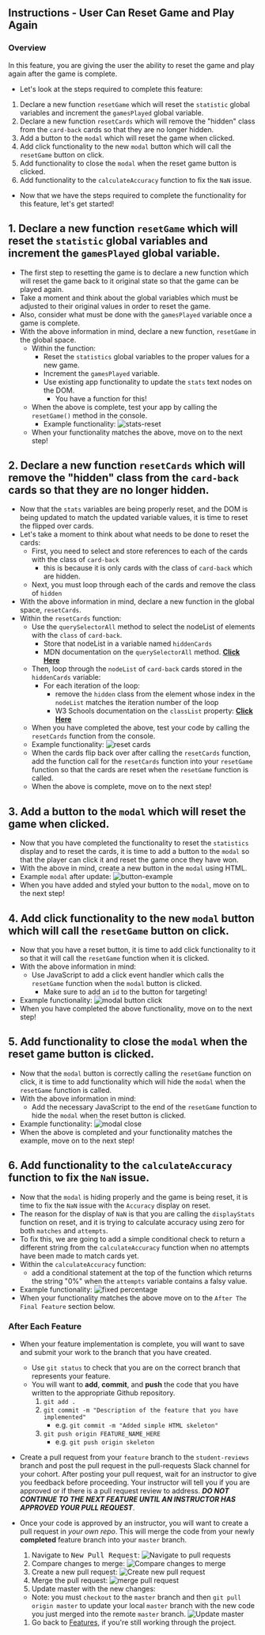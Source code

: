 Instructions - User Can Reset Game and Play Again
--

### Overview

In this feature, you are giving the user the ability to reset the game and play again after the game is complete.
  - Let's look at the steps required to complete this feature:
  1. Declare a new function `resetGame` which will reset the `statistic` global variables and increment the `gamesPlayed` global variable.
  2. Declare a new function `resetCards` which will remove the "hidden" class from the `card-back` cards so that they are no longer hidden.
  3. Add a button to the `modal` which will reset the game when clicked.
  4. Add click functionality to the new `modal` button which will call the `resetGame` button on click.
  5. Add functionality to close the `modal` when the reset game button is clicked.
  6. Add functionality to the `calculateAccuracy` function to fix the `NaN` issue.

  - Now that we have the steps required to complete the functionality for this feature, let's get started!

  ## 1. Declare a new function `resetGame` which will reset the `statistic` global variables and increment the `gamesPlayed` global variable.

  - The first step to resetting the game is to declare a new function which will reset the game back to it original state so that the game can be played again.
  - Take a moment and think about the global variables which must be adjusted to their original values in order to reset the game.
  - Also, consider what must be done with the `gamesPlayed` variable once a game is complete.
  - With the above information in mind, declare a new function, `resetGame` in the global space.
    - Within the function:
      - Reset the `statistics` global variables to the proper values for a new game.
      - Increment the `gamesPlayed` variable.
      - Use existing app functionality to update the `stats` text nodes on the DOM.
        - You have a function for this!
    - When the above is complete, test your app by calling the `resetGame()` method in the console.
      - Example functionality:
      ![stats-reset](../feature-gifs/stats-reset.gif)
    - When your functionality matches the above, move on to the next step!

## 2. Declare a new function `resetCards` which will remove the "hidden" class from the `card-back` cards so that they are no longer hidden.

  - Now that the `stats` variables are being properly reset, and the DOM is being updated to match the updated variable values, it is time to reset the flipped over cards.
  - Let's take a moment to think about what needs to be done to reset the cards:
    - First, you need to select and store references to each of the cards with the class of `card-back`
      - this is because it is only cards with the class of `card-back` which are hidden.
    - Next, you must loop through each of the cards and remove the class of `hidden`
  - With the above information in mind, declare a new function in the global space, `resetCards`.
  - Within the `resetCards` function:
    - Use the `querySelectorAll` method to select the nodeList of elements with the `class` of `card-back`.
      - Store that nodeList in a variable named `hiddenCards`
      - MDN documentation on the `querySelectorAll` method. [**Click Here**](https://developer.mozilla.org/en-US/docs/Web/API/Document/querySelectorAll)
    - Then, loop through the `nodeList` of `card-back` cards stored in the `hiddenCards` variable:
      - For each iteration of the loop:
        - remove the `hidden` class from the element whose index in the `nodeList` matches the iteration number of the loop
        - W3 Schools documentation on the `classList` property: [**Click Here**](https://www.w3schools.com/jsref/prop_element_classlist.asp)
    - When you have completed the above, test your code by calling the `resetCards` function from the console.
    - Example functionality:
      ![reset cards](../feature-gifs/reset-cards.gif)
    - When the cards flip back over after calling the `resetCards` function, add the function call for the `resetCards` function into your `resetGame` function so that the cards are reset when the `resetGame` function is called.
    - When the above is complete, move on to the next step!

## 3. Add a button to the `modal` which will reset the game when clicked.

  - Now that you have completed the functionality to reset the `statistics` display and to reset the cards, it is time to add a button to the `modal` so that the player can click it and reset the game once they have won.
  - With the above in mind, create a new button in the `modal` using HTML.
  - Example `modal` after update:
  ![button-example](../images/button-example.png)
  - When you have added and styled your button to the `modal`, move on to the next step!

##  4. Add click functionality to the new `modal` button which will call the `resetGame` button on click.

  - Now that you have a reset button, it is time to add click functionality to it so that it will call the `resetGame` function when it is clicked.
  - With the above information in mind:
    - Use JavaScript to add a click event handler which calls the `resetGame` function when the `modal` button is clicked.
      - Make sure to add an `id` to the button for targeting!
  - Example functionality:
  ![modal button click](../feature-gifs/modal-button.gif)
  - When you have completed the above functionality, move on to the next step!

## 5. Add functionality to close the `modal` when the reset game button is clicked.

  - Now that the `modal` button is correctly calling the `resetGame` function on click, it is time to add functionality which will hide the `modal` when the `resetGame` function is called.
  - With the above information in mind:
    - Add the necessary JavaScript to the end of the `resetGame` function to hide the `modal` when the reset button is clicked.
  - Example functionality:
  ![modal close](../feature-gifs/modal-hide.gif)
  - When the above is completed and your functionality matches the example, move on to the next step!

## 6. Add functionality to the `calculateAccuracy` function to fix the `NaN` issue.

  - Now that the `modal` is hiding properly and the game is being reset, it is time to fix the `NaN` issue with the `Accuracy` display on reset.
  - The reason for the display of `NaN` is that you are calling the `displayStats` function on reset, and it is trying to calculate accuracy using zero for both `matches` and `attempts`.
  - To fix this, we are going to add a simple conditional check to return a different string from the `calculateAccuracy` function when no attempts have been made to match cards yet.
  - Within the `calculateAccuracy` function:
    - add a conditional statement at the top of the function which returns the string "0%" when the `attempts` variable contains a falsy value.
  - Example functionality:
    ![fixed percentage](../feature-gifs/fixed-percentage.gif)
  - When your functionality matches the above move on to the `After The Final Feature` section below.

### After Each Feature

- When your feature implementation is complete, you will want to save and submit your work to the branch that you have created.
  - Use `git status` to check that you are on the correct branch that represents your feature.
  - You will want to **add**, **commit**, and **push** the code that you have written to the appropriate Github repository.
    1. `git add .`
    2. `git commit -m "Description of the feature that you have implemented"`
       - e.g. `git commit -m "Added simple HTML skeleton"`
    3. `git push origin FEATURE_NAME_HERE`
       - e.g. `git push origin skeleton`

- Create a pull request from your `feature` branch to the `student-reviews` branch and post the pull request in the pull-requests Slack channel for your cohort. After posting your pull request, wait for an instructor to give you feedback before proceeding. Your instructor will tell you if you are approved or if there is a pull request review to address. ___DO NOT CONTINUE TO THE NEXT FEATURE UNTIL AN INSTRUCTOR HAS APPROVED YOUR PULL REQUEST___.

- Once your code is approved by an instructor, you will want to create a pull request in _your own repo_. This will merge the code from your newly **completed** feature branch into your `master` branch.

  1. Navigate to <kbd>New Pull Request</kbd>:
  ![Navigate to pull requests](../post-feature/navigate-to-pull-request.gif)
  1. Compare changes to merge:
  ![Compare changes to merge](../post-feature/compare-changes.gif)
  1. Create a new pull request:
  ![Create new pull request](../post-feature/create-pull-request.gif)
  1. Merge the pull request:
  ![merge pull request](../feature-gifs/merge-request.gif)
  1. Update master with the new changes:
  - Note: you must `checkout` to the `master` branch and then `git pull origin master` to update your local `master` branch with the new code you just merged into the remote `master` branch.
  ![Update master](../post-feature/pull-new-changes.gif)
  1. Go back to [Features](../../README.md#features), if you're still working through the project.
